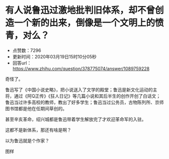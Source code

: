 # 有人说鲁迅过激地批判旧体系，却不曾创造一个新的出来，倒像是一个文明上的愤青，对么？
- 点赞数：7296
- 更新时间：2020年03月19日15时10分05秒
- 回答url：https://www.zhihu.com/question/378775074/answer/1089759228
<body>
 <p data-pid="6KcpFq7g">奇怪了。</p>
 <p data-pid="BAPN10-P">鲁迅写了《中国小说史略》，把小说送入了文学的殿堂；鲁迅是新文化运动的主将，通过《阿Q正传》《狂人日记》等几篇小说和其后半生的创作开创了白话文；鲁迅当过许多高校的教师，教出了好多学生；鲁迅当过公务员，古物陈列所、京师图书馆都是他在任期间草创的。</p>
 <p data-pid="HrLNiTvx">甚至辛亥革命，绍兴城都是鲁迅带着学生解放完了才欢迎革命军的入驻。</p>
 <p data-pid="T0YmrXSJ">这都不是新体系，那还有啥是啊？</p>
 <p data-pid="2-lnLqOE">以为鲁迅就是个作家？</p>
 <p data-pid="uQLx0pvu">图样</p>
</body>